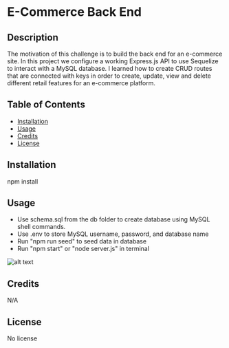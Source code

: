 # E-Commerce Back End

## Description

The motivation of this challenge is to build the back end for an e-commerce site. In this project we configure a working Express.js API to use Sequelize to interact with a MySQL database. I learned how to create CRUD routes that are connected with keys in order to create, update, view and delete different retail features for an e-commerce platform. 

## Table of Contents 

- [Installation](#installation)
- [Usage](#usage)
- [Credits](#credits)
- [License](#license)

## Installation

npm install 

## Usage

* Use schema.sql from the db folder to create database using MySQL shell commands. 
* Use .env to store MySQL username, password, and database name
* Run "npm run seed" to seed data in database
* Run "npm start" or "node server.js" in terminal 


![alt text](assets/images/screenshot.png)

## Credits

N/A

## License

No license

